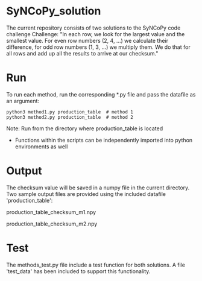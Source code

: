 # SyNCoPy_solution
The current repository consists of two solutions to the SyNCoPy code challenge
Challenge: "In each row, we look for the largest value and the smallest value. For even row numbers (2, 4, ...) we calculate their difference, for odd row numbers (1, 3, ...) we multiply them. We do that for all rows and add up all the results to arrive at our checksum."

# Run
To run each method, run the corresponding *.py file and pass the datafile as an argument:

    python3 method1.py production_table  # method 1
    python3 method2.py production_table  # method 2

Note: Run from the directory where production_table is located

+ Functions within the scripts can be independently imported into python environments as well

# Output
The checksum value will be saved in a numpy file in the current directory. Two sample output files are provided using the included datafile 'production_table':

production_table_checksum_m1.npy

production_table_checksum_m2.npy

# Test
The methods_test.py file include a test function for both solutions. A file 'test_data' has been included to support this functionality.

